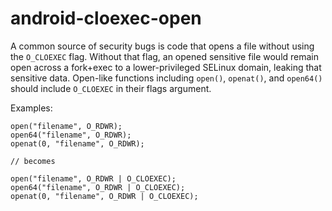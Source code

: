 android-cloexec-open
====================

A common source of security bugs is code that opens a file without using
the `O_CLOEXEC` flag. Without that flag, an opened sensitive file would
remain open across a fork+exec to a lower-privileged SELinux domain,
leaking that sensitive data. Open-like functions including `open()`,
`openat()`, and `open64()` should include `O_CLOEXEC` in their flags
argument.

Examples:

    open("filename", O_RDWR);
    open64("filename", O_RDWR);
    openat(0, "filename", O_RDWR);

    // becomes

    open("filename", O_RDWR | O_CLOEXEC);
    open64("filename", O_RDWR | O_CLOEXEC);
    openat(0, "filename", O_RDWR | O_CLOEXEC);
